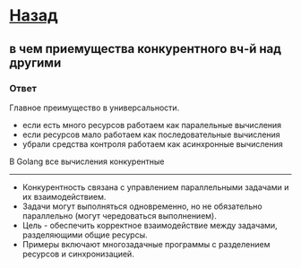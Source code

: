 # [Назад](/L1/L1_.md)

## в чем приемущества конкурентного вч-й над другими

### Ответ

Главное преимущество в универсальности.

- если есть много ресурсов работаем как паралельные вычисления
- если ресурсов мало работаем как последовательные вычисления
- убрали средства контроля работаем как асинхронные вычисления

В Golang все вычисления конкурентные

------------------------------------------

- Конкурентность связана с управлением параллельными задачами и их взаимодействием.
- Задачи могут выполняться одновременно, но не обязательно параллельно (могут чередоваться выполнением).
- Цель - обеспечить корректное взаимодействие между задачами, разделяющими общие ресурсы.
- Примеры включают многозадачные программы с разделением ресурсов и синхронизацией.
